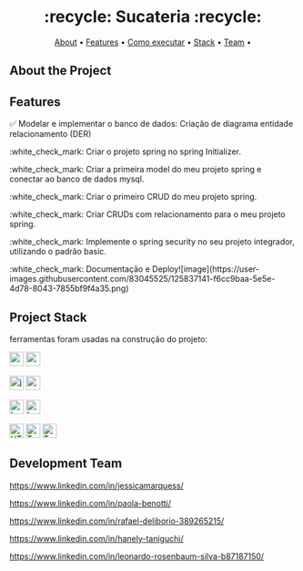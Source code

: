 
 <h1 align="center"> :recycle: Sucateria :recycle: </h1> 

 <p align="center">
 <a href="#-About-the-project">About</a> •
 <a href="#-Features">Features</a> •
 <a href="#-como-executar-o-projeto">Como executar</a> • 
 <a href="#-Project-Stack">Stack</a> • 
 <a href="#-Development-team">Team</a> • 
 </p>

## About the Project

## Features
:white_check_mark:
Modelar e implementar o banco de dados: Criação de diagrama entidade relacionamento (DER)

</p>
:white_check_mark:
Criar o projeto spring no spring Initializer.

</p>
:white_check_mark:
Criar a primeira model do meu projeto spring e conectar ao banco de dados mysql.

</p>
:white_check_mark:
Criar o primeiro CRUD do meu projeto spring.

</p>
:white_check_mark:
Criar CRUDs com relacionamento para o meu projeto spring.

</p>
:white_check_mark:
Implemente o spring security no seu projeto integrador, utilizando o padrão basic.

</p>
:white_check_mark:
Documentação e Deploy![image](https://user-images.githubusercontent.com/83045525/125837141-f6cc9baa-5e5e-4d78-8043-7855bf9f4a35.png)

## Project Stack
ferramentas foram usadas na construção do projeto:
<p align="left">
<img width="25" height="25" src="https://www.vectorlogo.zone/logos/springio/springio-icon.svg" alt="spring" /></code>
<img width="25" height="25" src="https://www.vectorlogo.zone/logos/angular/angular-icon.svg" alt="angular"/></code>
</p>
<img width="25" height="25" src="https://www.vectorlogo.zone/logos/java/java-icon.svg" alt="java" /></code>
<img width="25" height="25" src="https://www.vectorlogo.zone/logos/mysql/mysql-icon.svg" alt="mysql"/></code>
</p>
<img width="25" height="25" src="https://www.vectorlogo.zone/logos/heroku/heroku-icon.svg" alt="heroku"/></code>
<img width="25" height="25" src="https://www.vectorlogo.zone/logos/getbootstrap/getbootstrap-icon.svg" alt="bootstrap"/></code>
</p>
<img width="25" height="25" src="https://www.vectorlogo.zone/logos/w3_html5/w3_html5-icon.svg" alt="HTML5"/></code>
<img width="25" height="25" src="https://www.vectorlogo.zone/logos/typescriptlang/typescriptlang-icon.svg" alt="Typescript"/></code>
<img width="25" height="25" src="https://www.vectorlogo.zone/logos/visualstudio_code/visualstudio_code-icon.svg" alt="Typescript"/></code>
</p>

## Development Team
https://www.linkedin.com/in/jessicamarquess/ </p>
https://www.linkedin.com/in/paola-benotti/ </p>
https://www.linkedin.com/in/rafael-deliborio-389265215/ </p>
https://www.linkedin.com/in/hanely-taniguchi/ </p>
https://www.linkedin.com/in/leonardo-rosenbaum-silva-b87187150/ </p>
